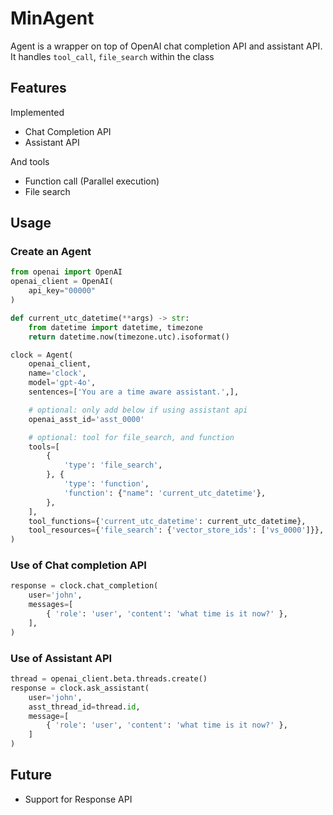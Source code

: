 # MinAgent

Agent is a wrapper on top of OpenAI chat completion API and assistant API.
It handles `tool_call`, `file_search` within the class

## Features

Implemented

- Chat Completion API
- Assistant API

And tools

- Function call (Parallel execution)
- File search

## Usage

### Create an Agent

```python
from openai import OpenAI
openai_client = OpenAI(
    api_key="00000"
)

def current_utc_datetime(**args) -> str:
    from datetime import datetime, timezone
    return datetime.now(timezone.utc).isoformat()

clock = Agent(
    openai_client,
    name='clock',
    model='gpt-4o',
    sentences=['You are a time aware assistant.',],

    # optional: only add below if using assistant api
    openai_asst_id='asst_0000'

    # optional: tool for file_search, and function
    tools=[
        {
            'type': 'file_search',
        }, {
            'type': 'function',
            'function': {"name": 'current_utc_datetime'},
        },
    ],
    tool_functions={'current_utc_datetime': current_utc_datetime},
    tool_resources={'file_search': {'vector_store_ids': ['vs_0000']}},
)
```

### Use of Chat completion API

```python
response = clock.chat_completion(
    user='john',
    messages=[
        { 'role': 'user', 'content': 'what time is it now?' },
    ],
)
```

### Use of Assistant API

```python
thread = openai_client.beta.threads.create()
response = clock.ask_assistant(
    user='john',
    asst_thread_id=thread.id,
    message=[
        { 'role': 'user', 'content': 'what time is it now?' },
    ]
)
```

## Future

- Support for Response API
